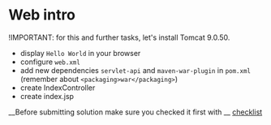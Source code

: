 # Web intro

!IMPORTANT: for this and further tasks, let's install Tomcat 9.0.50.

- display `Hello World` in your browser
- configure `web.xml`
- add new dependencies `servlet-api` and `maven-war-plugin` in `pom.xml` (remember about `<packaging>war</packaging>`)
- create IndexController
- create index.jsp

__Before submitting solution make sure you checked it first with
__ [checklist](https://mate-academy.github.io/jv-program-common-mistakes/java-web/web-intro/java-web-intro)
